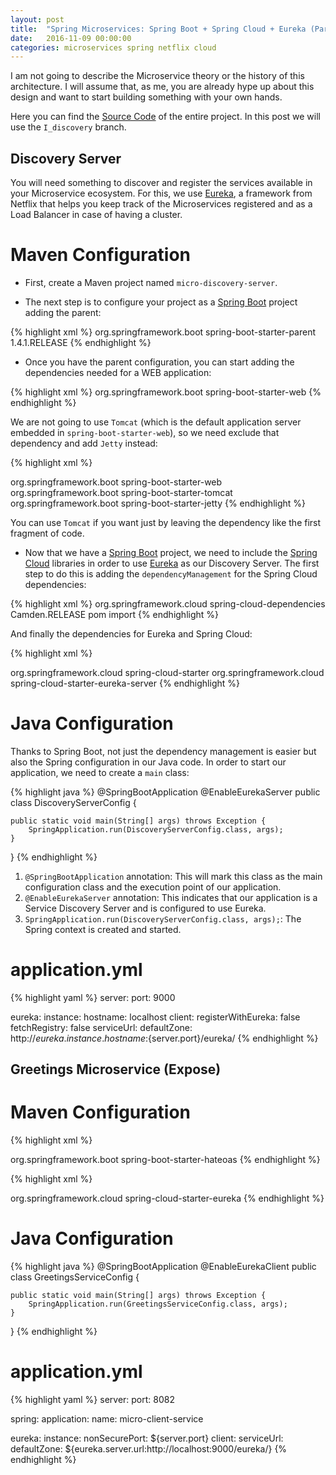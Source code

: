 ```yaml
---
layout: post
title:  "Spring Microservices: Spring Boot + Spring Cloud + Eureka (Part I)"
date:   2016-11-09 00:00:00
categories: microservices spring netflix cloud
---
```

I am not going to describe the Microservice theory or the history of this architecture. I will assume that, as me, you are already hype up about this design and want to start building something with your own hands.

Here you can find the [Source Code][repo-dev] of the entire project. In this post we will use the `I_discovery` branch.

## Discovery Server

You will need something to discover and register the services available in your Microservice ecosystem. For this, we use [Eureka][eureka-page], a framework from Netflix that helps you keep track of the Microservices registered and as a Load Balancer in case of having a cluster.

# Maven Configuration

*  First, create a Maven project named `micro-discovery-server`.

*  The next step is to configure your project as a [Spring Boot][spring-boot-page] project adding the parent:

{% highlight xml %}
<parent>
    <groupId>org.springframework.boot</groupId>
    <artifactId>spring-boot-starter-parent</artifactId>
    <version>1.4.1.RELEASE</version>
</parent>
{% endhighlight %}

*  Once you have the parent configuration, you can start adding the dependencies needed for a WEB application:

{% highlight xml %}
<dependency>
    <groupId>org.springframework.boot</groupId>
    <artifactId>spring-boot-starter-web</artifactId>
</dependency>
{% endhighlight %}

We are not going to use `Tomcat` (which is the default application server embedded in `spring-boot-starter-web`), so we need exclude that dependency and add `Jetty` instead:

{% highlight xml %}
<!-- Spring Web -->
<dependency>
    <groupId>org.springframework.boot</groupId>
    <artifactId>spring-boot-starter-web</artifactId>
    <exclusions>
        <exclusion>
            <groupId>org.springframework.boot</groupId>
            <artifactId>spring-boot-starter-tomcat</artifactId>
        </exclusion>
    </exclusions>
</dependency>
<!-- Replaces Default Tomcat -->
<dependency>
    <groupId>org.springframework.boot</groupId>
    <artifactId>spring-boot-starter-jetty</artifactId>
</dependency>
{% endhighlight %}
    
You can use `Tomcat` if you want just by leaving the dependency like the first fragment of code.

* Now that we have a [Spring Boot][spring-boot-page] project, we need to include the [Spring Cloud][spring-cloud-page] libraries in order to use [Eureka][eureka-page] as our Discovery Server. The first step to do this is adding the `dependencyManagement` for the Spring Cloud dependencies:

{% highlight xml %}
<dependencyManagement>
    <dependencies>
        <dependency>
            <groupId>org.springframework.cloud</groupId>
            <artifactId>spring-cloud-dependencies</artifactId>
            <version>Camden.RELEASE</version>
            <type>pom</type>
            <scope>import</scope>
        </dependency>
    </dependencies>
</dependencyManagement>
{% endhighlight %}

And finally the dependencies for Eureka and Spring Cloud:

{% highlight xml %}
<!--  Spring Cloud -->
<dependency>
    <groupId>org.springframework.cloud</groupId>
    <artifactId>spring-cloud-starter</artifactId>
</dependency>
		
<!-- Netflix Eureka Server -->
<dependency>
    <groupId>org.springframework.cloud</groupId>
    <artifactId>spring-cloud-starter-eureka-server</artifactId>
</dependency>
{% endhighlight %}

# Java Configuration

Thanks to Spring Boot, not just the dependency management is easier but also the Spring configuration in our Java code. In order to start our application, we need to create a `main` class:

{% highlight java %}
@SpringBootApplication
@EnableEurekaServer
public class DiscoveryServerConfig {
    
    public static void main(String[] args) throws Exception {
        SpringApplication.run(DiscoveryServerConfig.class, args);
    }
	
}
{% endhighlight %}

1.  `@SpringBootApplication` annotation: This will mark this class as the main configuration class and the execution point of our application.
2.  `@EnableEurekaServer` annotation: This indicates that our application is a Service Discovery Server and is configured to use Eureka.
3.  `SpringApplication.run(DiscoveryServerConfig.class, args);`: The Spring context is created and started.

# application.yml

{% highlight yaml %}
server:
  port: 9000

eureka:
  instance:
    hostname: localhost
  client:
    registerWithEureka: false
    fetchRegistry: false
    serviceUrl:
      defaultZone: http://${eureka.instance.hostname}:${server.port}/eureka/
{% endhighlight %}

## Greetings Microservice (Expose)

# Maven Configuration
{% highlight xml %}
<!-- Rest Services -->
<dependency>
    <groupId>org.springframework.boot</groupId>
    <artifactId>spring-boot-starter-hateoas</artifactId>
</dependency>
{% endhighlight %}

{% highlight xml %}
<!-- Netflix Eureka Client -->
<dependency>
    <groupId>org.springframework.cloud</groupId>
    <artifactId>spring-cloud-starter-eureka</artifactId>
</dependency>
{% endhighlight %}

# Java Configuration
{% highlight java %}
@SpringBootApplication
@EnableEurekaClient
public class GreetingsServiceConfig {

	public static void main(String[] args) throws Exception {
        SpringApplication.run(GreetingsServiceConfig.class, args);
    }
	
}
{% endhighlight %}

# application.yml
{% highlight yaml %}
server:
  port: 8082
  
spring:
  application:
    name: micro-client-service
    
eureka:
  instance:
    nonSecurePort: ${server.port}
  client:
    serviceUrl:
      defaultZone: ${eureka.server.url:http://localhost:9000/eureka/}
{% endhighlight %}

[repo-dev]:    https://github.com/IngJmCaicedo/micro-spring-netflix
[eureka-page]: https://github.com/Netflix/eureka/wiki
[spring-boot-page]: https://projects.spring.io/spring-boot/
[spring-cloud-page]: http://projects.spring.io/spring-cloud/
